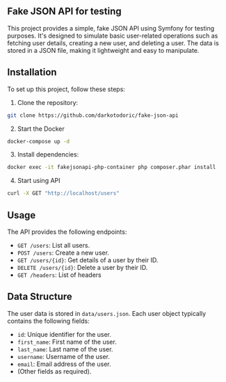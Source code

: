 ## Fake JSON API for testing

This project provides a simple, fake JSON API using Symfony for testing purposes. It's designed to simulate basic user-related operations such as fetching user details, creating a new user, and deleting a user. The data is stored in a JSON file, making it lightweight and easy to manipulate.

## Installation
To set up this project, follow these steps:

1. Clone the repository:
```bash
git clone https://github.com/darkotodoric/fake-json-api
```

2. Start the Docker
```bash
docker-compose up -d
```

3. Install dependencies:
```bash
docker exec -it fakejsonapi-php-container php composer.phar install
```

4. Start using API
```bash
curl -X GET "http://localhost/users"
```

## Usage

The API provides the following endpoints:

- `GET /users`: List all users.
- `POST /users`: Create a new user.
- `GET /users/{id}`: Get details of a user by their ID.
- `DELETE /users/{id}`: Delete a user by their ID.
- `GET /headers`: List of headers

## Data Structure

The user data is stored in `data/users.json`. Each user object typically contains the following fields:

- `id`: Unique identifier for the user.
- `first_name`: First name of the user.
- `last_name`: Last name of the user.
- `username`: Username of the user.
- `email`: Email address of the user.
- (Other fields as required).